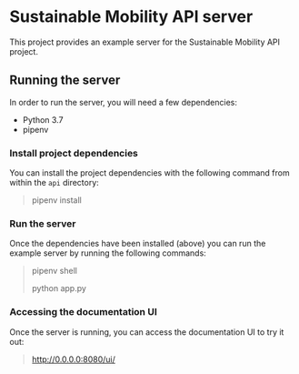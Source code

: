 # Sustainable Mobility API server
This project provides an example server for the Sustainable Mobility API project.

## Running the server
In order to run the server, you will need a few dependencies:

- Python 3.7
- pipenv

### Install project dependencies
You can install the project dependencies with the following command from within the `api` directory:

> pipenv install

### Run the server
Once the dependencies have been installed (above) you can run the example server by running the following commands:

> pipenv shell
>
> python app.py

### Accessing the documentation UI
Once the server is running, you can access the documentation UI to try it out:

> http://0.0.0.0:8080/ui/
